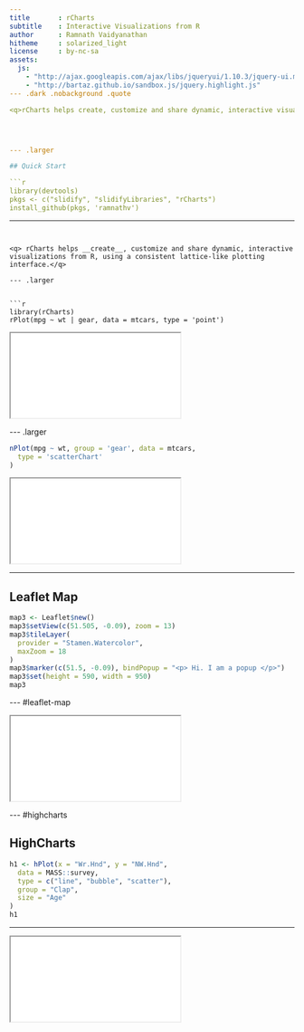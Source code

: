 ```yaml
---
title       : rCharts
subtitle    : Interactive Visualizations from R
author      : Ramnath Vaidyanathan
hitheme     : solarized_light
license     : by-nc-sa
assets:
  js:
    - "http://ajax.googleapis.com/ajax/libs/jqueryui/1.10.3/jquery-ui.min.js"
    - "http://bartaz.github.io/sandbox.js/jquery.highlight.js"
--- .dark .nobackground .quote

<q>rCharts helps create, customize and share dynamic, interactive visualizations from R, using a consistent lattice-like plotting interface.</q>




--- .larger

## Quick Start

```r
library(devtools)
pkgs <- c("slidify", "slidifyLibraries", "rCharts")
install_github(pkgs, 'ramnathv')
```

---
```


<q> rCharts helps __create__, customize and share dynamic, interactive visualizations from R, using a consistent lattice-like plotting interface.</q>

--- .larger


```r
library(rCharts)
rPlot(mpg ~ wt | gear, data = mtcars, type = 'point')
```

<iframe src='
assets/fig/plot1.html
' scrolling='no' seamless
'rChart polycharts '
id=iframe-
chart4a545817f5a7
></iframe>
<style>iframe.rChart{ width: 100%; height: 400px;}</style>


--- .larger


```r
nPlot(mpg ~ wt, group = 'gear', data = mtcars, 
  type = 'scatterChart'
)
```

<iframe src='
assets/fig/plot2.html
' scrolling='no' seamless
'rChart nvd3 '
id=iframe-
chart4a543166878b
></iframe>
<style>iframe.rChart{ width: 100%; height: 400px;}</style>


---

## Leaflet Map


```r
map3 <- Leaflet$new()
map3$setView(c(51.505, -0.09), zoom = 13)
map3$tileLayer(
  provider = "Stamen.Watercolor",
  maxZoom = 18 
)
map3$marker(c(51.5, -0.09), bindPopup = "<p> Hi. I am a popup </p>")
map3$set(height = 590, width = 950)
map3
```


--- #leaflet-map

<iframe src='
assets/fig/unnamed-chunk-1.html
' scrolling='no' seamless
'rChart leaflet '
id=iframe-
chart4a546cab11c6
></iframe>
<style>iframe.rChart{ width: 100%; height: 400px;}</style>


<style>#leaflet-map iframe{height: 600px;}</style>

--- #highcharts

## HighCharts


```r
h1 <- hPlot(x = "Wr.Hnd", y = "NW.Hnd", 
  data = MASS::survey, 
  type = c("line", "bubble", "scatter"), 
  group = "Clap", 
  size = "Age"
)
h1
```


---

<iframe src='
assets/fig/unnamed-chunk-3.html
' scrolling='no' seamless
'rChart highcharts '
id=iframe-
chart4cdd3a743bc3
></iframe>
<style>iframe.rChart{ width: 100%; height: 400px;}</style>


<style>#highcharts iframe{height: 600px;}</style>


